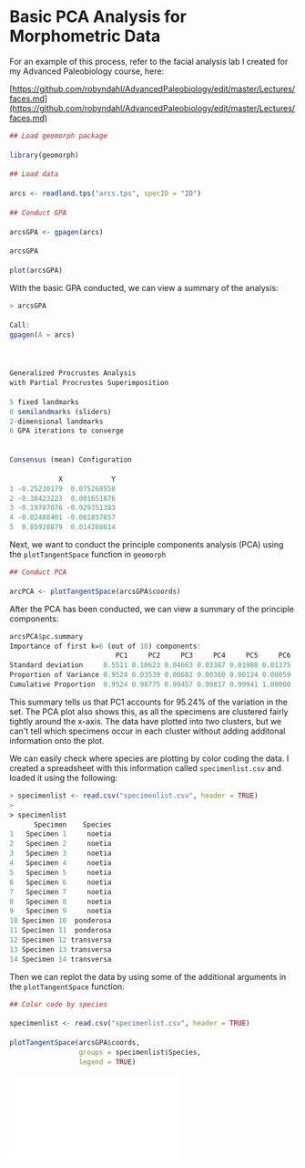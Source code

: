 # Basic PCA Analysis for Morphometric Data

For an example of this process, refer to the facial analysis lab I created for my Advanced Paleobiology course, here:

[https://github.com/robyndahl/AdvancedPaleobiology/edit/master/Lectures/faces.md](https://github.com/robyndahl/AdvancedPaleobiology/edit/master/Lectures/faces.md)

````r
## Load geomorph package

library(geomorph)

## Load data

arcs <- readland.tps("arcs.tps", specID = "ID")

## Conduct GPA

arcsGPA <- gpagen(arcs)

arcsGPA

plot(arcsGPA)

````
With the basic GPA conducted, we can view a summary of the analysis:

````r
> arcsGPA

Call:
gpagen(A = arcs) 



Generalized Procrustes Analysis
with Partial Procrustes Superimposition

5 fixed landmarks
0 semilandmarks (sliders)
2-dimensional landmarks
6 GPA iterations to converge


Consensus (mean) Configuration

            X            Y
1 -0.25230179  0.075268550
2 -0.38423223  0.001651876
3 -0.19787076 -0.029351383
4 -0.02488401 -0.061857657
5  0.85928879  0.014288614

````
Next, we want to conduct the principle components analysis (PCA) using the `plotTangentSpace` function in `geomorph`

````r
## Conduct PCA

arcPCA <- plotTangentSpace(arcsGPA$coords)
````

After the PCA has been conducted, we can view a summary of the principle components:

````r
arcsPCA$pc.summary
Importance of first k=6 (out of 10) components:
                          PC1     PC2     PC3     PC4     PC5     PC6
Standard deviation     0.5511 0.10623 0.04663 0.03387 0.01988 0.01375
Proportion of Variance 0.9524 0.03539 0.00682 0.00360 0.00124 0.00059
Cumulative Proportion  0.9524 0.98775 0.99457 0.99817 0.99941 1.00000
````
This summary tells us that PC1 accounts for 95.24% of the variation in the set. The PCA plot also shows this, as all the specimens are clustered fairly tightly around the x-axis. The data have plotted into two clusters, but we can't tell which specimens occur in each cluster without adding additonal information onto the plot.

We can easily check where species are plotting by color coding the data. I created a spreadsheet with this information called `specimenlist.csv` and loaded it using the following:

````r
> specimenlist <- read.csv("specimenlist.csv", header = TRUE)
>
> specimenlist
      Specimen    Species
1   Specimen 1     noetia
2   Specimen 2     noetia
3   Specimen 3     noetia
4   Specimen 4     noetia
5   Specimen 5     noetia
6   Specimen 6     noetia
7   Specimen 7     noetia
8   Specimen 8     noetia
9   Specimen 9     noetia
10 Specimen 10  ponderosa
11 Specimen 11  ponderosa
12 Specimen 12 transversa
13 Specimen 13 transversa
14 Specimen 14 transversa
````
Then we can replot the data by using some of the additional arguments in the `plotTangentSpace` function:
````r
## Color code by species

specimenlist <- read.csv("specimenlist.csv", header = TRUE)

plotTangentSpace(arcsGPA$coords, 
                 groups = specimenlist$Species,
                 legend = TRUE)
````
![arcsPlot](/Plots/arcsPlot.pdf)
